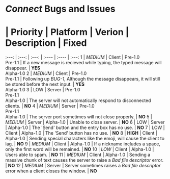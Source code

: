 # *Connect* Bugs and Issues

 # | Priority | Platform | Verion | Description | Fixed
:---: | :---: | :---: | :---- | :---- | :---:
1 | *MEDIUM* | Client | Pre-1.0<br>Pre-1.1 | If a new message is recieved while typing, the typed message will disappear. | **YES**<br>Alpha-1.0
2 | *MEDIUM* | Client | Pre-1.0<br>Pre-1.1 | Following up *BUG-1*, Although the message disappears, it will still be stored before the next input. | **YES**<br>Alpha-1.0
3 | LOW | Server | Pre-1.0<br>Pre-1.1<br>Alpha-1.0 | The server will not automatically respond to disconnected clients. | **NO**
4 | *MEDIUM* | Server | Pre-1.0<br>Pre-1.1<br>Alpha-1.0 | The server port sometimes will not close properly. | **NO**
5 | *MEDIUM* | Server | Alpha-1.0 | Unable to close server. | **NO**
6 | LOW | Server | Alpha-1.0 | The 'Send' button and the entry box has no use. | **NO**
7 | LOW | Client | Alpha-1.0 | The 'Send' button has no use. | **NO**
8 | **HIGH** | Client | Alpha-1.0 | Sending special characters like the emoji, will cause the client to lag. | **NO**
9 | *MEDIUM* | Client | Alpha-1.0 | If a nickname includes a space, only the first word will be remained. | **NO**
10 | *LOW* | Client | Alpha-1.0 | Users able to spam. | **NO**
11 | *MEDIUM* | Client | Alpha-1.0 | Sending a massive chunk of text causes the server to raise a *Bad file descriptor* error. | **NO**
12 | *MEDIUM* | Server | Server sometimes raises a *Bad file descriptor* error when a client closes the window. | **NO**
